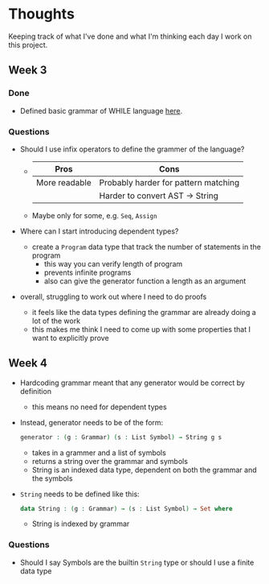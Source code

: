 # Thoughts

Keeping track of what I've done and what I'm thinking each day I work on this
project.

## Week 3

### Done

- Defined basic grammar of WHILE language [here](https://github.com/ak22112/program-generator/blob/cd4496eafd5430505d9ddcfb48cc368ef8de3a3a/grammar/Grammar.agda).

### Questions

- Should I use infix operators to define the grammer of the language?

  - | Pros          | Cons                                 |
    | ------------- | ------------------------------------ |
    | More readable | Probably harder for pattern matching |
    |               | Harder to convert AST -> String      |

  - Maybe only for some, e.g. `Seq`, `Assign`

- Where can I start introducing dependent types?

  - create a `Program` data type that track the number of statements in the program
    - this way you can verify length of program
    - prevents infinite programs
    - also can give the generator function a length as an argument

- overall, struggling to work out where I need to do proofs
  - it feels like the data types defining the grammar are already doing a lot
    of the work
  - this makes me think I need to come up with some properties that I want to
    explicitly prove

## Week 4

- Hardcoding grammar meant that any generator would be correct by definition

  - this means no need for dependent types

- Instead, generator needs to be of the form:

  ```agda
  generator : (g : Grammar) (s : List Symbol) → String g s
  ```

  - takes in a grammer and a list of symbols
  - returns a string over the grammar and symbols
  - String is an indexed data type, dependent on both the grammar and the symbols

- `String` needs to be defined like this:

  ```agda
  data String : (g : Grammar) → (s : List Symbol) → Set where
  ```

  - String is indexed by grammar

### Questions

- Should I say Symbols are the builtin `String` type or should I use a finite data type
